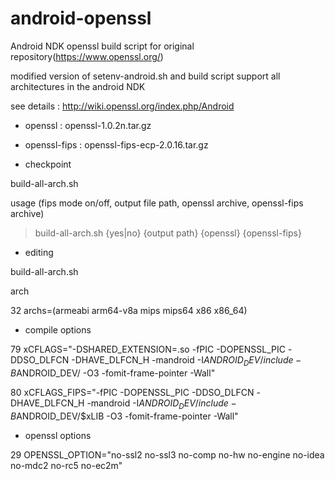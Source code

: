 android-openssl
===============

Android NDK openssl build script for original repository(https://www.openssl.org/)

modified version of setenv-android.sh and build script support all architectures in the android NDK

see details : http://wiki.openssl.org/index.php/Android

- openssl : openssl-1.0.2n.tar.gz

- openssl-fips : openssl-fips-ecp-2.0.16.tar.gz

- checkpoint

build-all-arch.sh

 usage (fips mode on/off, output file path, openssl archive, openssl-fips archive)
 
 > build-all-arch.sh {yes|no} {output path} {openssl} {openssl-fips}

- editing

 build-all-arch.sh
 
 arch
 
 32 archs=(armeabi arm64-v8a mips mips64 x86 x86_64)

- compile options

 79 xCFLAGS="-DSHARED_EXTENSION=.so -fPIC -DOPENSSL_PIC -DDSO_DLFCN -DHAVE_DLFCN_H -mandroid -I$ANDROID_DEV/include -B$ANDROID_DEV/ -O3 -fomit-frame-pointer -Wall"
 
 80 xCFLAGS_FIPS="-fPIC -DOPENSSL_PIC -DDSO_DLFCN -DHAVE_DLFCN_H -mandroid -I$ANDROID_DEV/include -B$ANDROID_DEV/$xLIB -O3 -fomit-frame-pointer -Wall"

- openssl options

 29 OPENSSL_OPTION="no-ssl2 no-ssl3 no-comp no-hw no-engine no-idea no-mdc2 no-rc5 no-ec2m"


